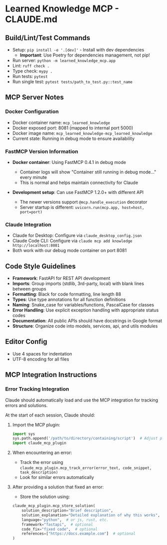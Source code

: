 # Learned Knowledge MCP - CLAUDE.md

## Build/Lint/Test Commands
- Setup: `pip install -e '.[dev]'` - Install with dev dependencies 
  - **Important**: Use Poetry for dependencies management, not pip!
- Run server: `python -m learned_knowledge_mcp.app`
- Lint: `ruff check .`
- Type check: `mypy .`
- Run tests: `pytest`
- Run single test: `pytest tests/path_to_test.py::test_name`

## MCP Server Notes

### Docker Configuration
- Docker container name: `mcp_learned_knowledge`
- Docker exposed port: 8081 (mapped to internal port 5000)
- Docker image name: `mcp_learned_knowledge-mcp_learned_knowledge`
- Current state: Running in debug mode to ensure availability

### FastMCP Version Information
- **Docker container**: Using FastMCP 0.4.1 in debug mode
  - Container logs will show "Container still running in debug mode..." every minute
  - This is normal and helps maintain connectivity for Claude
  
- **Development setup**: Can use FastMCP 1.2.0+ with different API
  - The newer versions support `@mcp.handle_execution` decorator
  - Server startup is different: `uvicorn.run(mcp.app, host=host, port=port)`

### Claude Integration
- Claude for Desktop: Configure via `claude_desktop_config.json`
- Claude Code CLI: Configure via `claude mcp add knowledge http://localhost:8081`
- Both work with our debug mode container on port 8081

## Code Style Guidelines
- **Framework**: FastAPI for REST API development
- **Imports**: Group imports (stdlib, 3rd-party, local) with blank lines between groups
- **Formatting**: Black for code formatting, line length 88
- **Types**: Use type annotations for all function definitions
- **Naming**: Snake_case for variables/functions, PascalCase for classes
- **Error Handling**: Use explicit exception handling with appropriate status codes
- **Documentation**: All public APIs should have docstrings in Google format
- **Structure**: Organize code into models, services, api, and utils modules

## Editor Config
- Use 4 spaces for indentation
- UTF-8 encoding for all files

## MCP Integration Instructions

### Error Tracking Integration

Claude should automatically load and use the MCP integration for tracking errors and solutions.

At the start of each session, Claude should:

1. Import the MCP plugin:
   ```python
   import sys
   sys.path.append('/path/to/directory/containing/script')  # Adjust path as needed
   import claude_mcp_plugin
   ```

2. When encountering an error:
   - Track the error using `claude_mcp_plugin.mcp_track_error(error_text, code_snippet, task_description)`
   - Look for similar errors automatically

3. After providing a solution that fixed an error:
   - Store the solution using:
   ```python
   claude_mcp_plugin.mcp_store_solution(
       solution_description="Brief description",
       solution_explanation="Detailed explanation of why this works",
       language="python",  # or js, rust, etc.
       framework="fastapi",  # optional
       code_fix="fixed code",  # optional
       references=["https://docs.example.com"]  # optional
   )
   ```